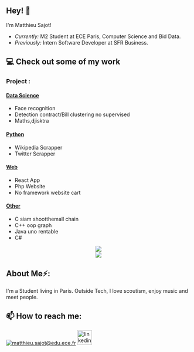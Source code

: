 <h2>Hey! 👋</h2>
  
I'm Matthieu Sajot! 
- <i>Currently:</i> M2 Student at ECE Paris, Computer Science and Bid Data. 
- <i>Previously:</i> Intern Software Developer at SFR Business.
      
      
<h2>💻 Check out some of my work</h2> 

  
### Project :
    
#### [Data Science](https://github.com/Cambelau/DataScienceCambelau)
* Face recognition  
* Detection contract/Bill clustering no supervised  
* Maths,djisktra  
#### [Python](https://github.com/Cambelau/PythonCambelau)
* Wikipedia Scrapper  
* Twitter Scrapper  
#### [Web](https://github.com/Cambelau/WebCambelau)
* React App  
* Php Website  
* No framework website cart  
#### [Other](https://github.com/Cambelau/OtherCambelau)
* C siam shootthemall chain  
* C++ oop graph  
* Java uno rentable    
* C#  
  

<p align="center">
<img src="https://github-readme-stats.vercel.app/api/top-langs/?username=Cambelau&layout=compact"><br>
<img src="https://visitor-badge.laobi.icu/badge?page_id=Cambelau.Cambelau">
</p>
  
<h2> About Me⚡:</h2>
I'm a Student living in Paris. Outside Tech, I love scoutism, enjoy music and meet people. 


<h2>📫 How to reach me:</h2>
  
<a href="mailto:matthieu.sajot@edu.ece.fr">![matthieu.sajot@edu.ece.fr](https://img.shields.io/badge/Gmail-D14836?style=for-the-badge&logo=gmail&logoColor=white)</a>
[<img src='https://cdn.jsdelivr.net/npm/simple-icons@3.0.1/icons/linkedin.svg' alt='linkedin' height='40'>](https://www.linkedin.com/in/matthieu-sajot-371063193/)  
   
